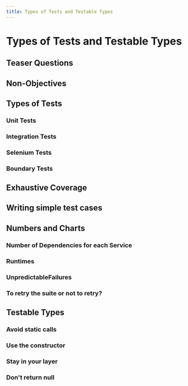 ```yaml
---
title: Types of Tests and Testable Types
---
```


# Types of Tests and Testable Types

## Teaser Questions

## Non-Objectives

## Types of Tests

### Unit Tests

### Integration Tests

### Selenium Tests

### Boundary Tests

## Exhaustive Coverage

## Writing simple test cases

## Numbers and Charts
### Number of Dependencies for each Service
### Runtimes
### UnpredictableFailures
### To retry the suite or not to retry?

## Testable Types
### Avoid static calls
### Use the constructor
### Stay in your layer
### Don't return null
  
